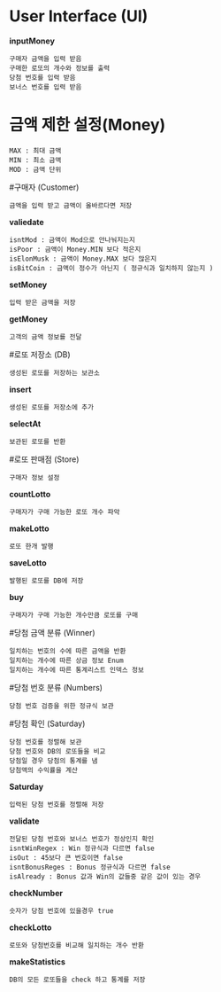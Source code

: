#  User Interface (UI)

**inputMoney**  

    구매자 금액을 입력 받음
    구매한 로또의 개수와 정보를 출력
    당첨 번호를 입력 받음
    보너스 번호를 입력 받음

#  금액 제한 설정(Money)
    MAX : 최대 금액 
    MIN : 최소 금액
    MOD : 금액 단위

#구매자 (Customer)
 
    금액을 입력 받고 금액이 올바르다면 저장

**valiedate**

    isntMod : 금액이 Mod으로 안나눠지는지 
    isPoor : 금액이 Money.MIN 보다 적은지
    isElonMusk : 금액이 Money.MAX 보다 많은지
    isBitCoin : 금액이 정수가 아닌지 ( 정규식과 일치하지 않는지 )

**setMoney**

    입력 받은 금액을 저장

**getMoney**

    고객의 금액 정보를 전달
#로또 저장소 (DB)

    생성된 로또를 저장하는 보관소

**insert**

    생성된 로또를 저장소에 추가

**selectAt**
   
    보관된 로또를 반환

#로또 판매점 (Store)

    구매자 정보 설정

**countLotto**

    구매자가 구매 가능한 로또 개수 파악

**makeLotto**

    로또 한개 발행

**saveLotto**
   
    발행된 로또를 DB에 저장

**buy**
    
    구매자가 구매 가능한 개수만큼 로또를 구매

#당첨 금액 분류 (Winner)

    일치하는 번호의 수에 따른 금액을 반환
    일치하는 개수에 따른 상금 정보 Enum
    일치하는 개수에 따른 통계리스트 인덱스 정보

#당첨 번호 분류 (Numbers)

    당첨 번호 검증을 위한 정규식 보관

#당첨 확인 (Saturday)
    
    당첨 번호를 정렬해 보관
    당첨 번호와 DB의 로또들을 비교
    당첨일 경우 당첨의 통계를 냄
    당첨액의 수익률을 계산

**Saturday**

    입력된 당첨 번호를 정렬해 저장

**validate**

    전달된 당첨 번호와 보너스 번호가 정상인지 확인
    isntWinRegex : Win 정규식과 다르면 false
    isOut : 45보다 큰 번호이면 false
    isntBonusReges : Bonus 정규식과 다르면 false
    isAlready : Bonus 값과 Win의 값들중 같은 값이 있는 경우

**checkNumber**

    숫자가 당첨 번호에 있을경우 true

**checkLotto**
    
    로또와 당첨번호를 비교해 일치하는 개수 반환

**makeStatistics**

    DB의 모든 로또들을 check 하고 통계를 저장

